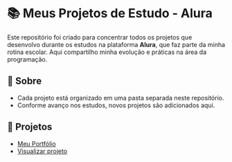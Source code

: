 # 📚 Meus Projetos de Estudo - Alura

Este repositório foi criado para concentrar todos os projetos que desenvolvo durante os estudos na plataforma **Alura**, que faz parte da minha rotina escolar. Aqui compartilho minha evolução e práticas na área da programação.

## 🚀 Sobre

- Cada projeto está organizado em uma pasta separada neste repositório.
- Conforme avanço nos estudos, novos projetos são adicionados aqui.

## 📂 Projetos

- [Meu Portfólio](./Portfolio)  
- [Visualizar projeto](https://fishixzschool.github.io/CodandoComAlura/Portfolio/)
